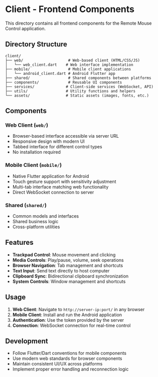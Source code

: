 # Client - Frontend Components

This directory contains all frontend components for the Remote Mouse Control application.

## Directory Structure

```
client/
├── web/                    # Web-based client (HTML/CSS/JS)
│   └── web_client.dart    # Web interface implementation
├── mobile/                 # Mobile client applications
│   └── android_client.dart # Android Flutter app
├── shared/                 # Shared components between platforms
├── components/             # Reusable UI components
├── services/              # Client-side services (WebSocket, API)
├── utils/                 # Utility functions and helpers
└── assets/                # Static assets (images, fonts, etc.)
```

## Components

### Web Client (`web/`)
- Browser-based interface accessible via server URL
- Responsive design with modern UI
- Tabbed interface for different control types
- No installation required

### Mobile Client (`mobile/`)
- Native Flutter application for Android
- Touch gesture support with sensitivity adjustment
- Multi-tab interface matching web functionality
- Direct WebSocket connection to server

### Shared (`shared/`)
- Common models and interfaces
- Shared business logic
- Cross-platform utilities

## Features

- **Trackpad Control**: Mouse movement and clicking
- **Media Controls**: Play/pause, volume, seek operations
- **Browser Navigation**: Tab management and shortcuts
- **Text Input**: Send text directly to host computer
- **Clipboard Sync**: Bidirectional clipboard synchronization
- **System Controls**: Window management and shortcuts

## Usage

1. **Web Client**: Navigate to `http://server-ip:port/` in any browser
2. **Mobile Client**: Install and run the Android application
3. **Authentication**: Use the token provided by the server
4. **Connection**: WebSocket connection for real-time control

## Development

- Follow Flutter/Dart conventions for mobile components
- Use modern web standards for browser components
- Maintain consistent UI/UX across platforms
- Implement proper error handling and reconnection logic